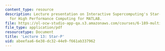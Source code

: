 ```yaml
---
content_type: resource
description: Lecture presentation on Interactive Supercomputing's Star-P Platform
  for High Performance Computing for MATLAB.
file: https://ol-ocw-studio-app-qa.s3.amazonaws.com/courses/6-189-multicore-programming-primer-january-iap-2007/abeefaa66e38dc3244e9f661ab337962_lec13starp.pdf
file_type: application/pdf
resourcetype: Document
title: 'Lecture 13: Star-P'
uid: abeefaa6-6e38-dc32-44e9-f661ab337962
---
```

